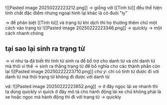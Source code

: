 ![[Pasted image 20250222223212.png]]
-> giống với [[Tính từ]] đều thể hiện tính chất đặc điểm nhưng ngoại hình lại khác là có đuôi "ly" 

-> để phân biệt [[Tính từ]] và trạng từ khi dịch thì họ thường thêm chữ một cách vào trạng từ 
![[Pasted image 20250222223346.png]]
-> quickly -> một cách nhanh chóng

## tại sao lại sinh ra trạng từ 
 -> vì như ta đã biết thì tính từ sinh ra để bổ trợ cho danh từ và chỉ danh từ mà thôi vì thế
-> sinh ra thằng trạng từ để bổ nghĩa cho các thành phần còn lại 
![[Pasted image 20250222223710.png]]
*chú ý*: chỉ có tính từ được đi với danh từ mà thôi trạng từ không đi được với danh từ 

vd:
![[Pasted image 20250222223852.png]]
-> ở đây ngọc lái xe nhanh thì ta dùng quickly vì quick ở đây mô tả cho hành động lái xe chứ không phải là xe hoặc ngọc mà hành động thì đi với trạng từ -> quickly  